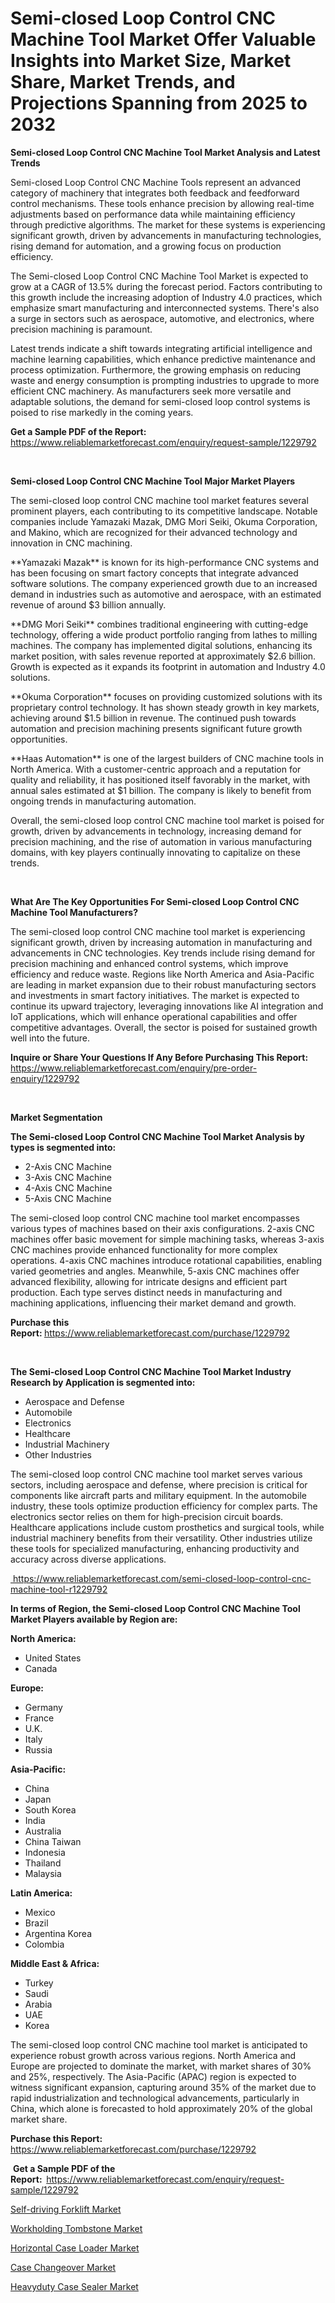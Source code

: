 <p><h1>Semi-closed Loop Control CNC Machine Tool Market Offer Valuable Insights into Market Size, Market Share, Market Trends, and Projections Spanning from 2025 to 2032</h1></p><p><strong>Semi-closed Loop Control CNC Machine Tool Market Analysis and Latest Trends</strong></p>
<p><p>Semi-closed Loop Control CNC Machine Tools represent an advanced category of machinery that integrates both feedback and feedforward control mechanisms. These tools enhance precision by allowing real-time adjustments based on performance data while maintaining efficiency through predictive algorithms. The market for these systems is experiencing significant growth, driven by advancements in manufacturing technologies, rising demand for automation, and a growing focus on production efficiency.</p><p>The Semi-closed Loop Control CNC Machine Tool Market is expected to grow at a CAGR of 13.5% during the forecast period. Factors contributing to this growth include the increasing adoption of Industry 4.0 practices, which emphasize smart manufacturing and interconnected systems. There's also a surge in sectors such as aerospace, automotive, and electronics, where precision machining is paramount.</p><p>Latest trends indicate a shift towards integrating artificial intelligence and machine learning capabilities, which enhance predictive maintenance and process optimization. Furthermore, the growing emphasis on reducing waste and energy consumption is prompting industries to upgrade to more efficient CNC machinery. As manufacturers seek more versatile and adaptable solutions, the demand for semi-closed loop control systems is poised to rise markedly in the coming years.</p></p>
<p><strong>Get a Sample PDF of the Report:&nbsp;</strong> <a href="https://www.reliablemarketforecast.com/enquiry/request-sample/1229792?utm_campaign=1169&utm_medium=2&utm_source=Github&utm_content=ia&utm_term=12042025&utm_id=semi-closed-loop-control-cnc-machine-tool">https://www.reliablemarketforecast.com/enquiry/request-sample/1229792</a></p>
<p>&nbsp;</p>
<p><strong>Semi-closed Loop Control CNC Machine Tool Major Market Players</strong></p>
<p><p>The semi-closed loop control CNC machine tool market features several prominent players, each contributing to its competitive landscape. Notable companies include Yamazaki Mazak, DMG Mori Seiki, Okuma Corporation, and Makino, which are recognized for their advanced technology and innovation in CNC machining.</p><p>**Yamazaki Mazak** is known for its high-performance CNC systems and has been focusing on smart factory concepts that integrate advanced software solutions. The company experienced growth due to an increased demand in industries such as automotive and aerospace, with an estimated revenue of around $3 billion annually.</p><p>**DMG Mori Seiki** combines traditional engineering with cutting-edge technology, offering a wide product portfolio ranging from lathes to milling machines. The company has implemented digital solutions, enhancing its market position, with sales revenue reported at approximately $2.6 billion. Growth is expected as it expands its footprint in automation and Industry 4.0 solutions.</p><p>**Okuma Corporation** focuses on providing customized solutions with its proprietary control technology. It has shown steady growth in key markets, achieving around $1.5 billion in revenue. The continued push towards automation and precision machining presents significant future growth opportunities.</p><p>**Haas Automation** is one of the largest builders of CNC machine tools in North America. With a customer-centric approach and a reputation for quality and reliability, it has positioned itself favorably in the market, with annual sales estimated at $1 billion. The company is likely to benefit from ongoing trends in manufacturing automation.</p><p>Overall, the semi-closed loop control CNC machine tool market is poised for growth, driven by advancements in technology, increasing demand for precision machining, and the rise of automation in various manufacturing domains, with key players continually innovating to capitalize on these trends.</p></p>
<p>&nbsp;</p>
<p><strong>What Are The Key Opportunities For Semi-closed Loop Control CNC Machine Tool Manufacturers?</strong></p>
<p><p>The semi-closed loop control CNC machine tool market is experiencing significant growth, driven by increasing automation in manufacturing and advancements in CNC technologies. Key trends include rising demand for precision machining and enhanced control systems, which improve efficiency and reduce waste. Regions like North America and Asia-Pacific are leading in market expansion due to their robust manufacturing sectors and investments in smart factory initiatives. The market is expected to continue its upward trajectory, leveraging innovations like AI integration and IoT applications, which will enhance operational capabilities and offer competitive advantages. Overall, the sector is poised for sustained growth well into the future.</p></p>
<p><strong>Inquire or Share Your Questions If Any Before Purchasing This Report:</strong> <a href="https://www.reliablemarketforecast.com/enquiry/pre-order-enquiry/1229792?utm_campaign=1169&utm_medium=2&utm_source=Github&utm_content=ia&utm_term=12042025&utm_id=semi-closed-loop-control-cnc-machine-tool">https://www.reliablemarketforecast.com/enquiry/pre-order-enquiry/1229792</a></p>
<p>&nbsp;</p>
<p><strong>Market Segmentation</strong></p>
<p><strong>The Semi-closed Loop Control CNC Machine Tool Market Analysis by types is segmented into:</strong></p>
<p><ul><li>2-Axis CNC Machine</li><li>3-Axis CNC Machine</li><li>4-Axis CNC Machine</li><li>5-Axis CNC Machine</li></ul></p>
<p><p>The semi-closed loop control CNC machine tool market encompasses various types of machines based on their axis configurations. 2-axis CNC machines offer basic movement for simple machining tasks, whereas 3-axis CNC machines provide enhanced functionality for more complex operations. 4-axis CNC machines introduce rotational capabilities, enabling varied geometries and angles. Meanwhile, 5-axis CNC machines offer advanced flexibility, allowing for intricate designs and efficient part production. Each type serves distinct needs in manufacturing and machining applications, influencing their market demand and growth.</p></p>
<p><strong>Purchase this Report:&nbsp;</strong><a href="https://www.reliablemarketforecast.com/purchase/1229792?utm_campaign=1169&utm_medium=2&utm_source=Github&utm_content=ia&utm_term=12042025&utm_id=semi-closed-loop-control-cnc-machine-tool">https://www.reliablemarketforecast.com/purchase/1229792</a></p>
<p>&nbsp;</p>
<p><strong>The Semi-closed Loop Control CNC Machine Tool Market Industry Research by Application is segmented into:</strong></p>
<p><ul><li>Aerospace and Defense</li><li>Automobile</li><li>Electronics</li><li>Healthcare</li><li>Industrial Machinery</li><li>Other Industries</li></ul></p>
<p><p>The semi-closed loop control CNC machine tool market serves various sectors, including aerospace and defense, where precision is critical for components like aircraft parts and military equipment. In the automobile industry, these tools optimize production efficiency for complex parts. The electronics sector relies on them for high-precision circuit boards. Healthcare applications include custom prosthetics and surgical tools, while industrial machinery benefits from their versatility. Other industries utilize these tools for specialized manufacturing, enhancing productivity and accuracy across diverse applications.</p></p>
<p><a href="https://www.reliablemarketforecast.com/semi-closed-loop-control-cnc-machine-tool-r1229792?utm_campaign=1169&utm_medium=2&utm_source=Github&utm_content=ia&utm_term=12042025&utm_id=semi-closed-loop-control-cnc-machine-tool">&nbsp;https://www.reliablemarketforecast.com/semi-closed-loop-control-cnc-machine-tool-r1229792</a></p>
<p><strong>In terms of Region, the Semi-closed Loop Control CNC Machine Tool Market Players available by Region are:</strong></p>
<p>
    <p> <strong> North America: </strong>
        <ul>
            <li>United States</li>
            <li>Canada</li>
        </ul>
        </p> 
    <p> <strong> Europe: </strong>
        <ul>
            <li>Germany</li>
            <li>France</li>
            <li>U.K.</li>
            <li>Italy</li>
            <li>Russia</li>
        </ul>
        </p> 
    <p> <strong> Asia-Pacific: </strong>
        <ul>
            <li>China</li>
            <li>Japan</li>
            <li>South Korea</li>
            <li>India</li>
            <li>Australia</li>
            <li>China Taiwan</li>
            <li>Indonesia</li>
            <li>Thailand</li>
            <li>Malaysia</li>
        </ul>
        </p> 
    <p> <strong> Latin America: </strong>
        <ul>
            <li>Mexico</li>
            <li>Brazil</li>
            <li>Argentina Korea</li>
            <li>Colombia</li>
        </ul>
        </p> 
    <p> <strong> Middle East & Africa: </strong>
        <ul>
            <li>Turkey</li>
            <li>Saudi</li>
            <li>Arabia</li>
            <li>UAE</li>
            <li>Korea</li>
        </ul>
    </p>
    </p>
<p><p>The semi-closed loop control CNC machine tool market is anticipated to experience robust growth across various regions. North America and Europe are projected to dominate the market, with market shares of 30% and 25%, respectively. The Asia-Pacific (APAC) region is expected to witness significant expansion, capturing around 35% of the market due to rapid industrialization and technological advancements, particularly in China, which alone is forecasted to hold approximately 20% of the global market share.</p></p>
<p><strong>Purchase this Report: </strong><a href="https://www.reliablemarketforecast.com/purchase/1229792?utm_campaign=1169&utm_medium=2&utm_source=Github&utm_content=ia&utm_term=12042025&utm_id=semi-closed-loop-control-cnc-machine-tool">https://www.reliablemarketforecast.com/purchase/1229792</a></p>
<p>&nbsp;<strong>Get a Sample PDF of the Report:&nbsp;&nbsp;</strong><a href="https://www.reliablemarketforecast.com/enquiry/request-sample/1229792?utm_campaign=1169&utm_medium=2&utm_source=Github&utm_content=ia&utm_term=12042025&utm_id=semi-closed-loop-control-cnc-machine-tool">https://www.reliablemarketforecast.com/enquiry/request-sample/1229792</a></p>
<p><strong></strong></p>
<p><p><a href="https://github.com/motanafraxer/Market-Research-Report-List-1/blob/main/self-driving-forklift-market.md?utm_campaign=1169&utm_medium=2&utm_source=Github&utm_content=ia&utm_term=12042025&utm_id=semi-closed-loop-control-cnc-machine-tool">Self-driving Forklift Market</a></p><p><a href="https://github.com/noppbebawy/Market-Research-Report-List-1/blob/main/workholding-tombstone-market.md?utm_campaign=1169&utm_medium=2&utm_source=Github&utm_content=ia&utm_term=12042025&utm_id=semi-closed-loop-control-cnc-machine-tool">Workholding Tombstone Market</a></p><p><a href="https://github.com/stohllaackdw/Market-Research-Report-List-1/blob/main/horizontal-case-loader-market.md?utm_campaign=1169&utm_medium=2&utm_source=Github&utm_content=ia&utm_term=12042025&utm_id=semi-closed-loop-control-cnc-machine-tool">Horizontal Case Loader Market</a></p><p><a href="https://github.com/bramsklizas/Market-Research-Report-List-1/blob/main/case-changeover-market.md?utm_campaign=1169&utm_medium=2&utm_source=Github&utm_content=ia&utm_term=12042025&utm_id=semi-closed-loop-control-cnc-machine-tool">Case Changeover Market</a></p><p><a href="https://github.com/fabinbuddygc/Market-Research-Report-List-1/blob/main/heavyduty-case-sealer-market.md?utm_campaign=1169&utm_medium=2&utm_source=Github&utm_content=ia&utm_term=12042025&utm_id=semi-closed-loop-control-cnc-machine-tool">Heavyduty Case Sealer Market</a></p></p>